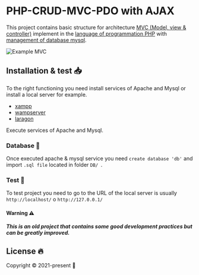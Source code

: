 # PHP-CRUD-MVC-PDO with AJAX
This project contains basic structure for architecture [MVC (Model, view & controller)](https://si.ua.es/es/documentacion/asp-net-mvc-3/1-dia/modelo-vista-controlador-mvc.html) implement in the [language of programmation PHP](https://www.php.net/) with [management of database mysql](https://www.mysql.com/).   

![Example MVC](https://www.c-sharpcorner.com/article/mvc-beginners-tutorial-with-bootstrap/Images/image001.png)  

## Installation & test 📥
To the right functioning you need install services of Apache and Mysql or install a local server for example.
  
* [xampp](https://www.apachefriends.org/download.html)  
* [wampserver](http://www.wampserver.com/en/#download-wrapper)
* [laragon](https://laragon.org/download/)


Execute services of Apache and Mysql.

### Database 💾
Once executed apache & mysql service you need `create database 'db'` and import `.sql file` located in folder `DB/ `. 

### Test 🧪 
To test project you need to go to the URL of the local server is usually `http://localhost/` o `http://127.0.0.1/`

#### Warning ⚠️
**_This is an old project that contains some good development practices but can be greatly improved._**


## License 🔥
Copyright © 2021-present []() 🧔

